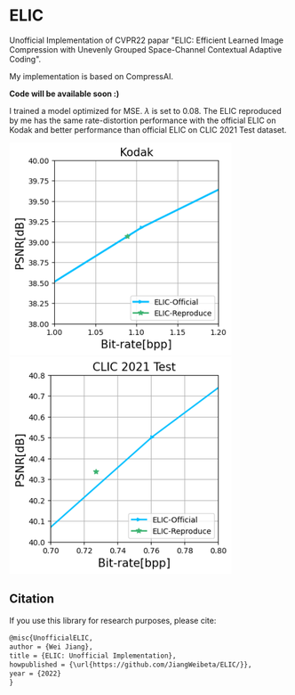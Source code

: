 # ELIC
Unofficial Implementation of CVPR22 papar "ELIC: Efficient Learned Image Compression with Unevenly Grouped Space-Channel Contextual Adaptive Coding".

My implementation is based on CompressAI.

**Code will be available soon :)**

I trained a model optimized for MSE. $\lambda$ is set to $0.08$. The ELIC reproduced by me has the same rate-distortion performance with the official ELIC on Kodak and better performance than official ELIC on CLIC 2021 Test dataset.

<p float="left">
  <img src="https://github.com/JiangWeibeta/ELIC/blob/main/results/elic_reproduce_psnr.png" width="400" />
  <img src="https://github.com/JiangWeibeta/ELIC/blob/main/results/elic_reproduce_psnr_clic.png" width="400" />
</p>

## Citation
If you use this library for research purposes, please cite:
```
@misc{UnofficialELIC,
author = {Wei Jiang},
title = {ELIC: Unofficial Implementation},
howpublished = {\url{https://github.com/JiangWeibeta/ELIC/}},
year = {2022}
}
```
